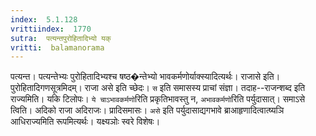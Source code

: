 ```yaml
---
index:  5.1.128
vrittiindex:  1770
sutra:  पत्यन्तपुरोहितादिभ्यो यक्
vritti:  balamanorama 
---
```


पत्यन्त। पत्यन्तेभ्यः पुरोहितादिभ्यश्च षष्ठ�न्तेभ्यो भावकर्मणोर्याक्स्यादित्यर्थः। राजासे इति। पुरोहितादिगणसूत्रमिदम्। राजा असे इति च्छेदः। `स` इति समासस्य प्राचां संज्ञा। तदाह--राजन्शब्द इति राज्यमिति। यकि टिलोपः। `ये चाऽभावकर्मणो`रिति प्रकृतिभावस्तु न, `अभावकर्मणो`रिति पर्युदासात्। समाऽसे त्विति। अदिको राजा अदिराजः। प्रादिसमासः। `असे` इति पर्युदासाद्यगभावे ब्राआहृणादित्वात्ष्यञि आधिराज्यमिति रूपमित्यर्थः। यक्ष्यञोः स्वरे विशेषः। 


